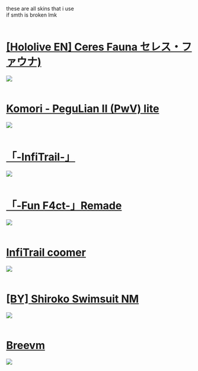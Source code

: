 these are all skins that i use <br>
if smth is broken lmk
<br>
<br>
# [[Hololive EN] Ceres Fauna セレス・ファウナ)](https://infitrail.s-ul.eu/sXzZwNIK)
![](https://github.com/InfiTrail/skins/assets/137624518/d92984cb-5186-4e0f-bd49-86490a2abd4d)
<br>
<br>
# [Komori - PeguLian II (PwV) lite](https://infitrail.s-ul.eu/uy4DyoNl)
![](https://github.com/InfiTrail/skins/assets/137624518/b5e11d25-53a5-4f05-91a5-f3575e48b37e)
<br>
<br>
# [「-InfiTrail-」](https://infitrail.s-ul.eu/pnwfVEdv)
![](https://github.com/InfiTrail/skins/assets/137624518/9930fcbd-b214-4132-8a5b-bc63ea807d62)
<br>
<br>
# [「-Fun F4ct-」Remade](https://infitrail.s-ul.eu/smMHCaCZ)
![](https://github.com/InfiTrail/skins/assets/137624518/a80a0bad-74f3-47a0-beba-2707a0591b18)
<br>
<br>
# [InfiTrail coomer](https://infitrail.s-ul.eu/SEuOBsao)
![](https://github.com/InfiTrail/skins/assets/137624518/9bec62ba-86c5-43fb-b992-ae34d0baf563)
<br>
<br>
# [[BY] Shiroko Swimsuit NM](https://infitrail.s-ul.eu/UuA0h26H)
![](https://github.com/InfiTrail/skins/assets/137624518/65b5575d-87e2-4953-af2e-c4958c1bdf4a)
<br>
<br>
# [Breevm](https://infitrail.s-ul.eu/gtc5GMMT)
![](https://github.com/InfiTrail/skins/assets/137624518/2aa8145d-3323-4d57-8623-d83f7945047b)
<br>
